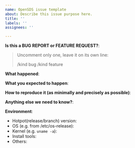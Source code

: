```yaml
---
name: OpenSDS issue template
about: Describe this issue purpose here.
title: ''
labels: ''
assignees: ''

---
```


<!-- This form is for bug reports and feature requests! -->

**Is this a BUG REPORT or FEATURE REQUEST?**:

> Uncomment only one, leave it on its own line: 
>
> /kind bug
> /kind feature


**What happened**:

**What you expected to happen**:

**How to reproduce it (as minimally and precisely as possible)**:


**Anything else we need to know?**:

**Environment**:
- Hotpot(release/branch) version:
- OS (e.g. from /etc/os-release):
- Kernel (e.g. `uname -a`):
- Install tools:
- Others:
